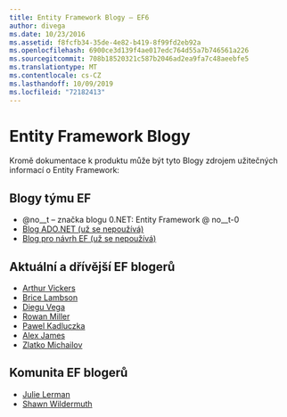 ```yaml
---
title: Entity Framework Blogy – EF6
author: divega
ms.date: 10/23/2016
ms.assetid: f8fcfb34-35de-4e82-b419-8f99fd2eb92a
ms.openlocfilehash: 6900ce3d139f4ae017edc764d55a7b746561a226
ms.sourcegitcommit: 708b18520321c587b2046ad2ea9fa7c48aeebfe5
ms.translationtype: MT
ms.contentlocale: cs-CZ
ms.lasthandoff: 10/09/2019
ms.locfileid: "72182413"
---
```

# <a name="entity-framework-blogs"></a>Entity Framework Blogy
Kromě dokumentace k produktu může být tyto Blogy zdrojem užitečných informací o Entity Framework:

## <a name="ef-team-blogs"></a>Blogy týmu EF

- @no__t – značka blogu 0.NET: Entity Framework @ no__t-0
- [Blog ADO.NET (už se nepoužívá)](https://blogs.msdn.microsoft.com/adonet/)
- [Blog pro návrh EF (už se nepoužívá)](https://blogs.msdn.microsoft.com/efdesign/)

## <a name="current-and-former-ef-team-bloggers"></a>Aktuální a dřívější EF blogerů

- [Arthur Vickers](https://blog.oneunicorn.com/tag/entity-framework/)
- [Brice Lambson](https://www.bricelam.net/)
- [Diegu Vega](https://blogs.msdn.microsoft.com/diego/)
- [Rowan Miller](https://romiller.com/category/entity-framework/)
- [Pawel Kadluczka](https://blog.3d-logic.com/category/entity-framework/)
- [Alex James](https://blogs.msdn.microsoft.com/alexj/tag/entity-framework/)
- [Zlatko Michailov](https://blogs.msdn.microsoft.com/esql/tag/entity-framework/)

## <a name="ef-community-bloggers"></a>Komunita EF blogerů

- [Julie Lerman](https://thedatafarm.com/blog/)  
- [Shawn Wildermuth](https://wildermuth.com/Tag/%20Entity%20Framework)  

